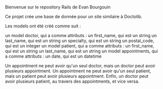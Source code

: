 Bienvenue sur le repository Rails de Evan Bourgouin

Ce projet crée une base de donnée pour un site similaire à Doctolib.

Les models ont été créé comme suit :

un model doctor, qui a comme attributs :
    un first_name, qui est un string
    un last_name, qui est un string
    un specialty, qui est un string
    un postal_code, qui est un integer
un model patient, qui a comme attributs :
    un first_name, qui est un string
    un last_name, qui est un string
un model appointments, qui a comme attributs :
    un date, qui est un datetime

Un appointment ne peut avoir qu'un seul doctor, mais un doctor peut avoir plusieurs appointment. Un appointment ne peut avoir qu'un seul patient, mais un patient peut avoir plusieurs appointment. Enfin, un doctor peut avoir plusieurs patient, au travers des appointments, et vice versa.

